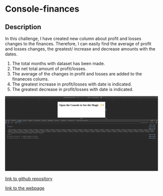 # Console-finances

## Description 
In this challenge, I have created new column about profit and losses changes to the finances. Therefore, I can easily find the average of profit and losses changes, the greatest/ increase and decrease amounts with the dates.

1. The total months with dataset has been made.
2. The net total amount of profit/losses.
3. The average of the changes in profit and losses are added to the finaneces colums.
4. The greatest increase in profit/losses with date is indicated.
5. The greatest decrease in profit/losses with date is indicated.

![screenshot](./images/Screenshot%20from%202023-11-12%2016-33-07.png)

[link to github repository](https://github.com/Salala1005/Console-finances)

[link to the webpage](https://salala1005.github.io/Console-finances/)